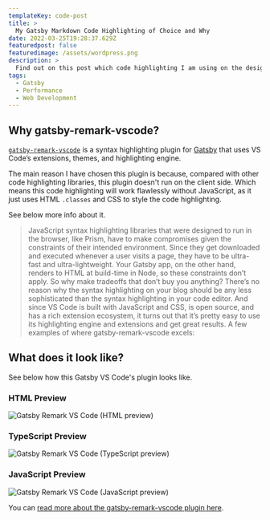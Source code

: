 ```yaml
---
templateKey: code-post
title: >
  My Gatsby Markdown Code Highlighting of Choice and Why
date: 2022-03-25T19:28:37.629Z
featuredpost: false
featuredimage: /assets/wordpress.png
description: >
  Find out on this post which code highlighting I am using on the design-code.tips website and why.
tags:
  - Gatsby
  - Performance
  - Web Development
---
```


## Why gatsby-remark-vscode?

[`gatsby-remark-vscode`](https://www.gatsbyjs.com/plugins/gatsby-remark-vscode/) is a syntax highlighting plugin for [Gatsby](https://www.gatsbyjs.com/) that uses VS Code’s extensions, themes, and highlighting engine.

The main reason I have chosen this plugin is because, compared with other code highlighting libraries, this plugin doesn't run on the client side. Which means this code highlighting will work flawlessly without JavaScript, as it just uses HTML `.classes` and CSS to style the code highlighting.

See below more info about it.

> JavaScript syntax highlighting libraries that were designed to run in the browser, like Prism, have to make compromises given the constraints of their intended environment. Since they get downloaded and executed whenever a user visits a page, they have to be ultra-fast and ultra-lightweight. Your Gatsby app, on the other hand, renders to HTML at build-time in Node, so these constraints don’t apply. So why make tradeoffs that don’t buy you anything? There’s no reason why the syntax highlighting on your blog should be any less sophisticated than the syntax highlighting in your code editor. And since VS Code is built with JavaScript and CSS, is open source, and has a rich extension ecosystem, it turns out that it’s pretty easy to use its highlighting engine and extensions and get great results. A few examples of where gatsby-remark-vscode excels:

## What does it look like?

See below how this Gatsby VS Code's plugin looks like.

### HTML Preview

![Gatsby Remark VS Code (HTML preview)](/media/gatsby-remark-vscode__html.png)

### TypeScript Preview

![Gatsby Remark VS Code (TypeScript preview)](/media/gatsby-remark-vscode__ts.png)

### JavaScript Preview

![Gatsby Remark VS Code (JavaScript preview)](/media/gatsby-remark-vscode__js.png)

You can [read more about the gatsby-remark-vscode plugin here](https://www.gatsbyjs.com/plugins/gatsby-remark-vscode/).

